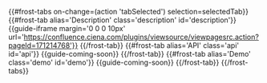 {{\#frost-tabs on-change=(action 'tabSelected') selection=selectedTab}}
{{\#frost-tab alias='Description' class='description' id='description'}}
{{guide-iframe margin='0 0 0 10px'
url='https://confluence.ciena.com/plugins/viewsource/viewpagesrc.action?pageId=171214768'}}
{{/frost-tab}} {{\#frost-tab alias='API' class='api' id='api'}}
{{guide-coming-soon}} {{/frost-tab}} {{\#frost-tab alias='Demo'
class='demo' id='demo'}} {{guide-coming-soon}} {{/frost-tab}}
{{/frost-tabs}}
